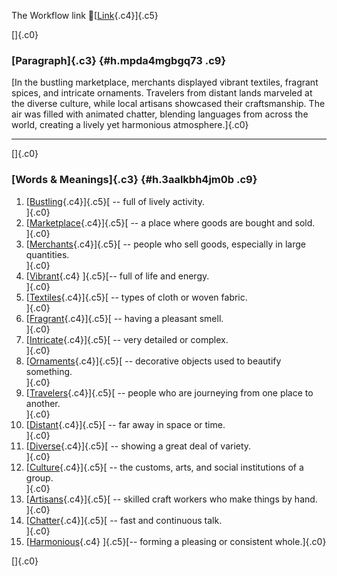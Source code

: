 The Workflow link
👏[[Link](https://www.google.com/url?q=http://www.google.com&sa=D&source=editors&ust=1760953876889541&usg=AOvVaw1oHkw9nJlniH6MedIBK4tR){.c4}]{.c5}

[]{.c0}

### [Paragraph]{.c3} {#h.mpda4mgbgq73 .c9}

[In the bustling marketplace, merchants displayed vibrant textiles,
fragrant spices, and intricate ornaments. Travelers from distant lands
marveled at the diverse culture, while local artisans showcased their
craftsmanship. The air was filled with animated chatter, blending
languages from across the world, creating a lively yet harmonious
atmosphere.]{.c0}

------------------------------------------------------------------------

[]{.c0}

### [Words & Meanings]{.c3} {#h.3aalkbh4jm0b .c9}

1.  [[Bustling](https://www.google.com/url?q=http://www.google.com&sa=D&source=editors&ust=1760953876890973&usg=AOvVaw1dLxBjJqNSMYLi2fFxjQG8){.c4}]{.c5}[ --
    full of lively activity.\
    ]{.c0}
2.  [[Marketplace](https://www.google.com/url?q=http://www.google.com&sa=D&source=editors&ust=1760953876891384&usg=AOvVaw03fjaGfM8ngc8gZIPHwiyz){.c4}]{.c5}[ --
    a place where goods are bought and sold.\
    ]{.c0}
3.  [[Merchants](https://www.google.com/url?q=http://www.google.com&sa=D&source=editors&ust=1760953876891707&usg=AOvVaw1au7I1s7A9-q2FvdBcvIJE){.c4}]{.c5}[ --
    people who sell goods, especially in large quantities.\
    ]{.c0}
4.  [[Vibrant](https://www.google.com/url?q=http://www.google.com&sa=D&source=editors&ust=1760953876892038&usg=AOvVaw3EqMnt2wH03aiEq-KUb2KC){.c4}
    ]{.c5}[-- full of life and energy.\
    ]{.c0}
5.  [[Textiles](https://www.google.com/url?q=http://www.google.com&sa=D&source=editors&ust=1760953876892300&usg=AOvVaw1walLtv9AcDhTt-riWF536){.c4}]{.c5}[ --
    types of cloth or woven fabric.\
    ]{.c0}
6.  [[Fragrant](https://www.google.com/url?q=http://www.google.com&sa=D&source=editors&ust=1760953876892585&usg=AOvVaw3pH2GJrx_oeebHtUfTIcg-){.c4}]{.c5}[ --
    having a pleasant smell.\
    ]{.c0}
7.  [[Intricate](https://www.google.com/url?q=http://www.google.com&sa=D&source=editors&ust=1760953876892856&usg=AOvVaw3bSYVH5iQyqptjIFbopH7L){.c4}]{.c5}[ --
    very detailed or complex.\
    ]{.c0}
8.  [[Ornaments](https://www.google.com/url?q=http://www.google.com&sa=D&source=editors&ust=1760953876893120&usg=AOvVaw3FPEcGQgm_4eXR6hIewAVy){.c4}]{.c5}[ --
    decorative objects used to beautify something.\
    ]{.c0}
9.  [[Travelers](https://www.google.com/url?q=http://www.google.com&sa=D&source=editors&ust=1760953876893407&usg=AOvVaw1kE1yHSkY1DUhfFCztEXEb){.c4}]{.c5}[ --
    people who are journeying from one place to another.\
    ]{.c0}
10. [[Distant](https://www.google.com/url?q=http://www.google.com&sa=D&source=editors&ust=1760953876893754&usg=AOvVaw1myY3iO7VeMjhmIzVXzjE1){.c4}]{.c5}[ --
    far away in space or time.\
    ]{.c0}
11. [[Diverse](https://www.google.com/url?q=http://www.google.com&sa=D&source=editors&ust=1760953876894025&usg=AOvVaw2Ugruv2BMC4tWojaT8QT9J){.c4}]{.c5}[ --
    showing a great deal of variety.\
    ]{.c0}
12. [[Culture](https://www.google.com/url?q=http://www.google.com&sa=D&source=editors&ust=1760953876894286&usg=AOvVaw2gV9ahyL16I-sNZKTqSSJ2){.c4}]{.c5}[ --
    the customs, arts, and social institutions of a group.\
    ]{.c0}
13. [[Artisans](https://www.google.com/url?q=http://www.google.com&sa=D&source=editors&ust=1760953876894596&usg=AOvVaw2XZI2xG13QhfO-Kdma99he){.c4}]{.c5}[ --
    skilled craft workers who make things by hand.\
    ]{.c0}
14. [[Chatter](https://www.google.com/url?q=http://www.google.com&sa=D&source=editors&ust=1760953876894883&usg=AOvVaw3UvQbz1c6xG4I-a1G8QHra){.c4}]{.c5}[ --
    fast and continuous talk.\
    ]{.c0}
15. [[Harmonious](https://www.google.com/url?q=http://www.google.com&sa=D&source=editors&ust=1760953876895137&usg=AOvVaw1arGL4ocXvv0GCVxN-4NfW){.c4}
    ]{.c5}[-- forming a pleasing or consistent whole.]{.c0}

[]{.c0}

